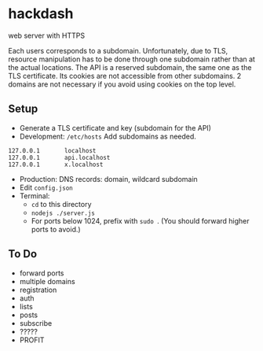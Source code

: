 # hackdash
web server with HTTPS

Each users corresponds to a subdomain.
Unfortunately, due to TLS, resource manipulation has to be done through one subdomain rather than at the actual locations.
The API is a reserved subdomain, the same one as the TLS certificate.
Its cookies are not accessible from other subdomains.
2 domains are not necessary if you avoid using cookies on the top level.


## Setup
- Generate a TLS certificate and key (subdomain for the API)
- Development: `/etc/hosts` Add subdomains as needed.
```
127.0.0.1       localhost
127.0.0.1       api.localhost
127.0.0.1       x.localhost
```
- Production: DNS records: domain, wildcard subdomain
- Edit `config.json`
- Terminal:
  - `cd` to this directory
  - `nodejs ./server.js`
  - For ports below 1024, prefix with `sudo `. (You should forward higher ports to avoid.)

## To Do
- forward ports
- multiple domains
- registration
- auth
- lists
- posts
- subscribe
- ?????
- PROFIT
